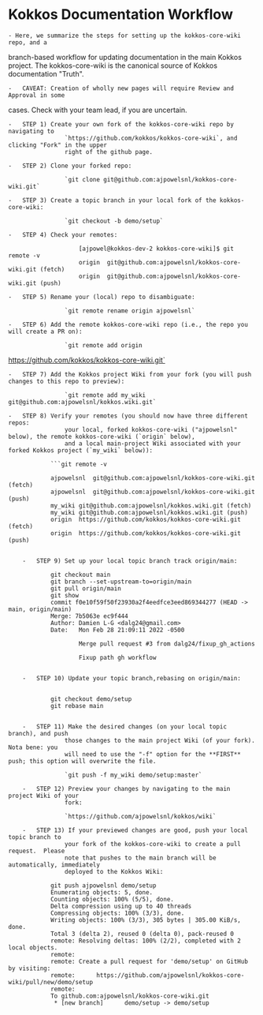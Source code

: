 # Kokkos Documentation Workflow

	- Here, we summarize the steps for setting up the kokkos-core-wiki repo, and a
branch-based workflow for updating documentation in the main Kokkos project.  The kokkos-core-wiki is the
canonical source of Kokkos documentation "Truth".

	-	CAVEAT: Creation of wholly new pages will require Review and Approval in some
cases.  Check with your team lead, if you are uncertain.

	-	STEP 1) Create your own fork of the kokkos-core-wiki repo by navigating to
					`https://github.com/kokkos/kokkos-core-wiki`, and clicking "Fork" in the upper
					right of the github page.

	-	STEP 2) Clone your forked repo:

					`git clone git@github.com:ajpowelsnl/kokkos-core-wiki.git`

	-	STEP 3) Create a topic branch in your local fork of the kokkos-core-wiki:

					`git checkout -b demo/setup`

	-	STEP 4) Check your remotes:

```
					[ajpowel@kokkos-dev-2 kokkos-core-wiki]$ git remote -v
					origin	git@github.com:ajpowelsnl/kokkos-core-wiki.git (fetch)
					origin	git@github.com:ajpowelsnl/kokkos-core-wiki.git (push)
```
	-	STEP 5) Rename your (local) repo to disambiguate:

					`git remote rename origin ajpowelsnl`

	-	STEP 6) Add the remote kokkos-core-wiki repo (i.e., the repo you will create a PR on):

					`git remote add origin
https://github.com/kokkos/kokkos-core-wiki.git`

	-	STEP 7) Add the Kokkos project Wiki from your fork (you will push changes to this repo to preview): 

 					`git remote add my_wiki git@github.com:ajpowelsnl/kokkos.wiki.git`

	-	STEP 8) Verify your remotes (you should now have three different repos: 
					your local, forked kokkos-core-wiki ("ajpowelsnl" below), the remote kokkos-core-wiki (`origin` below),
					and a local main-project Wiki associated with your forked Kokkos project (`my_wiki` below)):

				```git remote -v
	
				ajpowelsnl	git@github.com:ajpowelsnl/kokkos-core-wiki.git (fetch)
				ajpowelsnl	git@github.com:ajpowelsnl/kokkos-core-wiki.git (push)
				my_wiki	git@github.com:ajpowelsnl/kokkos.wiki.git (fetch)
				my_wiki	git@github.com:ajpowelsnl/kokkos.wiki.git (push)
				origin	https://github.com/kokkos/kokkos-core-wiki.git (fetch)
				origin	https://github.com/kokkos/kokkos-core-wiki.git (push)
``` 

	-	STEP 9) Set up your local topic branch track origin/main:

```
				git checkout main
				git branch --set-upstream-to=origin/main 
				git pull origin/main
				git show
				commit f0e10f59f50f23930a2f4eedfce3eed869344277 (HEAD -> main, origin/main)
				Merge: 7b5063e ec9f444
				Author: Damien L-G <dalg24@gmail.com>
				Date:   Mon Feb 28 21:09:11 2022 -0500

						Merge pull request #3 from dalg24/fixup_gh_actions
						
						Fixup path gh workflow
```

	-	STEP 10) Update your topic branch,rebasing on origin/main:
	
```			
				git checkout demo/setup
				git rebase main
```

	-	STEP 11) Make the desired changes (on your local topic branch), and push
				those changes to the main project Wiki (of your fork).  Nota bene: you
				will need to use the "-f" option for the **FIRST** push; this option will overwrite the file.  

				`git push -f my_wiki demo/setup:master`

	-	STEP 12) Preview your changes by navigating to the main project Wiki of your
				fork:

				`https://github.com/ajpowelsnl/kokkos/wiki`

	-	STEP 13) If your previewed changes are good, push your local topic branch to
				your fork of the kokkos-core-wiki to create a pull request.  Please
				note that pushes to the main branch will be automatically, immediately
				deployed to the Kokkos Wiki:

```
				git push ajpowelsnl demo/setup 
				Enumerating objects: 5, done.
				Counting objects: 100% (5/5), done.
				Delta compression using up to 40 threads
				Compressing objects: 100% (3/3), done.
				Writing objects: 100% (3/3), 305 bytes | 305.00 KiB/s, done.
				Total 3 (delta 2), reused 0 (delta 0), pack-reused 0
				remote: Resolving deltas: 100% (2/2), completed with 2 local objects.
				remote: 
				remote: Create a pull request for 'demo/setup' on GitHub by visiting:
				remote:      https://github.com/ajpowelsnl/kokkos-core-wiki/pull/new/demo/setup
				remote: 
				To github.com:ajpowelsnl/kokkos-core-wiki.git
				 * [new branch]      demo/setup -> demo/setup
```

